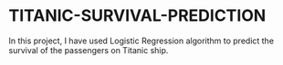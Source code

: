 # TITANIC-SURVIVAL-PREDICTION
In this project, I have used Logistic Regression algorithm to predict the survival of the passengers on Titanic ship.
